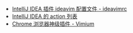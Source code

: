 - [IntelliJ IDEA 插件 ideavim 配置文件 - ideavimrc](./ideavimrc)
- [IntelliJ IDEA 的 action 列表](./actionlist.vim)
- [Chrome 浏览器神级插件 - Vimium](./vimium.md)